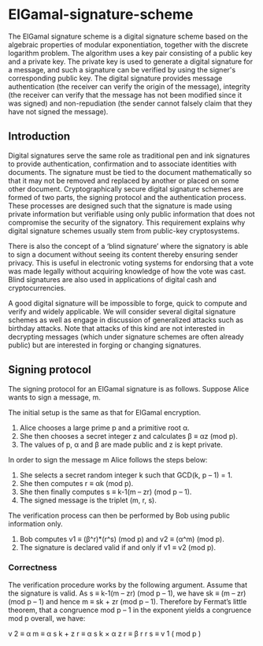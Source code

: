 # ElGamal-signature-scheme
The ElGamal signature scheme is a digital signature scheme based on the algebraic properties of modular exponentiation, together with the discrete logarithm problem. The algorithm uses a key pair consisting of a public key and a private key. The private key is used to generate a digital signature for a message, and such a signature can be verified by using the signer's corresponding public key. The digital signature provides message authentication (the receiver can verify the origin of the message), integrity (the receiver can verify that the message has not been modified since it was signed) and non-repudiation (the sender cannot falsely claim that they have not signed the message).
## Introduction
Digital signatures serve the same role as traditional pen and ink signatures to provide authentication, confirmation and to associate identities with documents. The signature must be tied to the document mathematically so that it may not be removed and replaced by another or placed on some other document. Cryptographically secure digital signature schemes are formed of two parts, the signing protocol and the authentication process. These processes are designed such that the signature is made using private information but verifiable using only public information that does not compromise the security of the signatory. This requirement explains why digital signature schemes usually stem from public-key cryptosystems.

There is also the concept of a ‘blind signature’ where the signatory is able to sign a document without seeing its content thereby ensuring sender privacy. This is useful in electronic voting systems for endorsing that a vote was made legally without acquiring knowledge of how the vote was cast. Blind signatures are also used in applications of digital cash and cryptocurrencies.

A good digital signature will be impossible to forge, quick to compute and verify and widely applicable. We will consider several digital signature schemes as well as engage in discussion of generalized attacks such as birthday attacks. Note that attacks of this kind are not interested in decrypting messages (which under signature schemes are often already public) but are interested in forging or changing signatures.
## Signing protocol
The signing protocol for an ElGamal signature is as follows. Suppose Alice wants to sign a message, m.

The initial setup is the same as that for ElGamal encryption.

1. Alice chooses a large prime p and a primitive root α.
2. She then chooses a secret integer z and calculates β ≡ αz (mod p).
3. The values of p, α and β are made public and z is kept private.

In order to sign the message m Alice follows the steps below:

1. She selects a secret random integer k such that GCD(k, p – 1) = 1.
2. She then computes r ≡ αk (mod p).
3. She then finally computes s ≡ k-1(m – zr) (mod p – 1).
4. The signed message is the triplet (m, r, s).

The verification process can then be performed by Bob using public information only.

1. Bob computes v1 ≡ (β^r)*(r^s) (mod p) and v2 ≡ (α^m) (mod p).
2. The signature is declared valid if and only if v1 ≡ v2 (mod p).
### Correctness
The verification procedure works by the following argument. Assume that the signature is valid. As s ≡ k-1(m – zr) (mod p – 1), we have sk ≡ (m – zr) (mod p – 1) and hence m ≡ sk + zr (mod p – 1). Therefore by Fermat’s little theorem, that a congruence mod p – 1 in the exponent yields a congruence mod p overall, we have:

v
2
≡
α
m
≡
α
s
k
+
z
r
≡
α
s
k
×
α
z
r
≡
β
r
r
s
≡
v
1
(
mod
p
)
